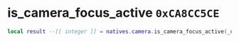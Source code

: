 # is_camera_focus_active `0xCA8CC5CE`

```lua
local result --[[ integer ]] = natives.camera.is_camera_focus_active(_unk0 --[[ integer ]])
```